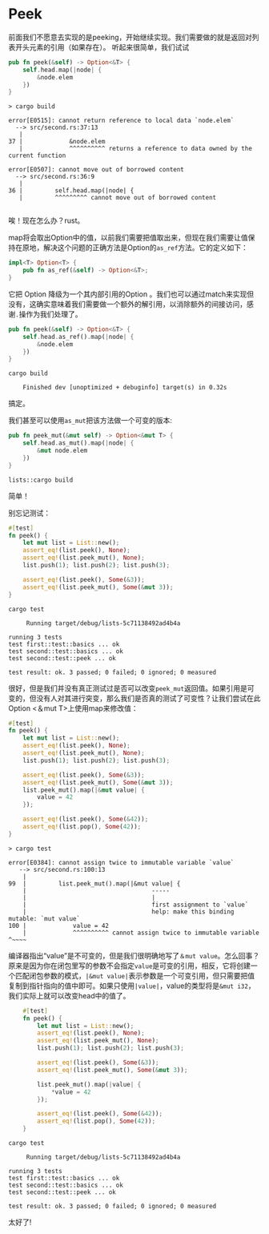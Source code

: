 # Peek



前面我们不愿意去实现的是peeking，开始继续实现。我们需要做的就是返回对列表开头元素的引用（如果存在）。 听起来很简单，我们试试

```rust ,ignore
pub fn peek(&self) -> Option<&T> {
    self.head.map(|node| {
        &node.elem
    })
}
```

```text
> cargo build

error[E0515]: cannot return reference to local data `node.elem`
  --> src/second.rs:37:13
   |
37 |             &node.elem
   |             ^^^^^^^^^^ returns a reference to data owned by the current function

error[E0507]: cannot move out of borrowed content
  --> src/second.rs:36:9
   |
36 |         self.head.map(|node| {
   |         ^^^^^^^^^ cannot move out of borrowed content


```

唉！现在怎么办？rust。

map将会取出Option中的值，以前我们需要把值取出来，但现在我们需要让值保持在原地，解决这个问题的正确方法是Option的`as_ref`方法。它的定义如下：

```rust ,ignore
impl<T> Option<T> {
    pub fn as_ref(&self) -> Option<&T>;
}
```

它把 Option<T> 降级为一个其内部引用的Option 。我们也可以通过match来实现但没有，这确实意味着我们需要做一个额外的解引用，以消除额外的间接访问，感谢`.`操作为我们处理了。

```rust ,ignore
pub fn peek(&self) -> Option<&T> {
    self.head.as_ref().map(|node| {
        &node.elem
    })
}
```

```text
cargo build

    Finished dev [unoptimized + debuginfo] target(s) in 0.32s
```

搞定。

我们甚至可以使用`as_mut`把该方法做一个可变的版本:

```rust ,ignore
pub fn peek_mut(&mut self) -> Option<&mut T> {
    self.head.as_mut().map(|node| {
        &mut node.elem
    })
}
```

```text
lists::cargo build
```

简单！

别忘记测试：

```rust ,ignore
#[test]
fn peek() {
    let mut list = List::new();
    assert_eq!(list.peek(), None);
    assert_eq!(list.peek_mut(), None);
    list.push(1); list.push(2); list.push(3);

    assert_eq!(list.peek(), Some(&3));
    assert_eq!(list.peek_mut(), Some(&mut 3));
}
```

```text
cargo test

     Running target/debug/lists-5c71138492ad4b4a

running 3 tests
test first::test::basics ... ok
test second::test::basics ... ok
test second::test::peek ... ok

test result: ok. 3 passed; 0 failed; 0 ignored; 0 measured

```



很好，但是我们并没有真正测试过是否可以改变`peek_mut`返回值。如果引用是可变的，但没有人对其进行突变，那么我们是否真的测试了可变性？让我们尝试在此Option <＆mut T>上使用map来修改值：

```rust ,ignore
#[test]
fn peek() {
    let mut list = List::new();
    assert_eq!(list.peek(), None);
    assert_eq!(list.peek_mut(), None);
    list.push(1); list.push(2); list.push(3);

    assert_eq!(list.peek(), Some(&3));
    assert_eq!(list.peek_mut(), Some(&mut 3));
    list.peek_mut().map(|&mut value| {
        value = 42
    });

    assert_eq!(list.peek(), Some(&42));
    assert_eq!(list.pop(), Some(42));
}
```

```text
> cargo test

error[E0384]: cannot assign twice to immutable variable `value`
   --> src/second.rs:100:13
    |
99  |         list.peek_mut().map(|&mut value| {
    |                                   -----
    |                                   |
    |                                   first assignment to `value`
    |                                   help: make this binding mutable: `mut value`
100 |             value = 42
    |             ^^^^^^^^^^ cannot assign twice to immutable variable          ^~~~~
```

编译器指出“value”是不可变的，但是我们很明确地写了`＆mut value`。怎么回事？原来是因为你在闭包里写的参数不会指定`value`是可变的引用，相反，它将创建一个匹配闭包参数的模式，`|&mut value|`表示参数是一个可变引用，但只需要把值复制到指针指向的值中即可。如果只使用`|value|`，value的类型将是`&mut i32`，我们实际上就可以改变head中的值了。

```rust ,ignore
    #[test]
    fn peek() {
        let mut list = List::new();
        assert_eq!(list.peek(), None);
        assert_eq!(list.peek_mut(), None);
        list.push(1); list.push(2); list.push(3);

        assert_eq!(list.peek(), Some(&3));
        assert_eq!(list.peek_mut(), Some(&mut 3));

        list.peek_mut().map(|value| {
            *value = 42
        });

        assert_eq!(list.peek(), Some(&42));
        assert_eq!(list.pop(), Some(42));
    }
```

```text
cargo test

     Running target/debug/lists-5c71138492ad4b4a

running 3 tests
test first::test::basics ... ok
test second::test::basics ... ok
test second::test::peek ... ok

test result: ok. 3 passed; 0 failed; 0 ignored; 0 measured

```

太好了!